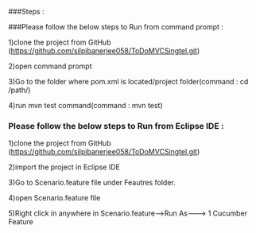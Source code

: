 
###Steps :

###Please follow the below steps to Run from command prompt  :


1)clone the project from GitHub (https://github.com/silpibanerjee058/ToDoMVCSingtel.git)

2)open command prompt

3)Go to the folder where pom.xml is located/project folder(command : cd /path/)

4)run mvn test command(command :  mvn test)


### Please follow the below steps to Run from Eclipse IDE  :

1)clone the project from GitHub (https://github.com/silpibanerjee058/ToDoMVCSingtel.git)

2)import the project in Eclipse IDE

3)Go to Scenario.feature file under Feautres folder.

4)open Scenario.feature file 

5)Right click in anywhere in Scenario.feature-->Run As---> 1 Cucumber Feature